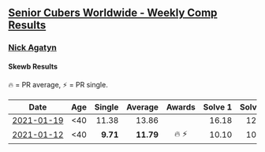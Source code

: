 <style>table {white-space: nowrap;}</style>

## [Senior Cubers Worldwide - Weekly Comp Results](/scw-comp/results/)
### [Nick Agatyn](README.md)
#### Skewb Results

<span style="white-space: nowrap;">🔥 = PR average</span>, <span style="white-space: nowrap;">⚡ = PR single</span>.

| Date | Age | Single | Average | Awards | Solve 1 | Solve 2 | Solve 3 | Solve 4 | Solve 5 | Video |
| :--: | :--: | --: | --: | :--: | --: | --: | --: | --: | --: | :-- |
| [2021-01-19](../../results/2021-01-19/skewb.md) | <40 | 11.38 | 13.86 |  | 16.18 | 12.07 | 13.34 | 11.38 | 18.83 | [Desktop](https://www.facebook.com/757743227/videos/10160878488273228) / [Mobile](https://m.facebook.com/757743227/videos/10160878488273228) |
| [2021-01-12](../../results/2021-01-12/skewb.md) | <40 | **9.71** | **11.79** | 🔥 ⚡ | 10.10 | 10.91 | **9.71** | 14.37 | 14.42 | [Desktop](https://www.facebook.com/events/769013407298654/permalink/769447303921931) / [Mobile](https://m.facebook.com/events/769013407298654?view=permalink&id=769447303921931) |


<!-- Global site tag (gtag.js) - Google Analytics -->
<script async src="https://www.googletagmanager.com/gtag/js?id=UA-86348435-3"></script>
<script>window.dataLayer = window.dataLayer || []; function gtag() {dataLayer.push(arguments);} gtag('js', new Date()); gtag('config', 'UA-86348435-3');</script>
